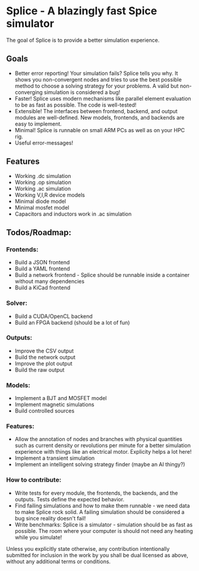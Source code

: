 # Splice - A blazingly fast Spice simulator
The goal of Splice is to provide a better simulation experience.

## Goals
  - Better error reporting! Your simulation fails? Splice tells you why. It shows you non-convergent nodes and tries to use the best possible method to choose a solving strategy for your problems. A valid but non-converging simulation is considered a bug!
  - Faster! Splice uses modern mechanisms like parallel element evaluation to be as fast as possible. The code is   well-tested!
  - Extensible! The interfaces between frontend, backend, and output modules are well-defined. New models, frontends,  and backends are easy to implement.
  - Minimal! Splice is runnable on small ARM PCs as well as on your HPC rig.
  - Useful error-messages!

## Features
  - Working .dc simulation
  - Working .op simulation
  - Working .ac simulation
  - Working V,I,R device models
  - Minimal diode model
  - Minimal mosfet model
  - Capacitors and inductors work in .ac simulation

## Todos/Roadmap:
### Frontends:
  - Build a JSON frontend
  - Build a YAML frontend
  - Build a network frontend - Splice should be runnable inside a container without many dependencies
  - Build a KiCad frontend

### Solver:
  - Build a CUDA/OpenCL backend
  - Build an FPGA backend (should be a lot of fun)

### Outputs:
  - Improve the CSV output
  - Build the network output
  - Improve the plot output
  - Build the raw output

### Models:
  - Implement a BJT and MOSFET model
  - Implement magnetic simulations
  - Build controlled sources

### Features:
  - Allow the annotation of nodes and branches with physical quantities such as current density or revolutions per minute for a better simulation experience with things like an electrical motor. Explicity helps a lot here!
  - Implement a transient simulation
  - Implement an intelligent solving strategy finder (maybe an AI thingy?)

### How to contribute:
  - Write tests for every module, the frontends, the backends, and the outputs. Tests define the expected behavior.
  - Find failing simulations and how to make them runnable - we need data to make Splice rock solid. A failing simulation should be considered a bug since reality doesn't fail!
  - Write benchmarks: Splice is a simulator - simulation should be as fast as possible. The room where your computer is should not need any heating while you simulate!

Unless you explicitly state otherwise, any contribution intentionally submitted for inclusion in the work by you shall be dual licensed as above, without any additional terms or conditions.